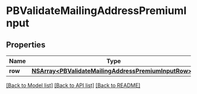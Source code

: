 # PBValidateMailingAddressPremiumInput

## Properties
Name | Type | Description | Notes
------------ | ------------- | ------------- | -------------
**row** | [**NSArray&lt;PBValidateMailingAddressPremiumInputRow&gt;***](PBValidateMailingAddressPremiumInputRow.md) |  | [optional] 

[[Back to Model list]](../README.md#documentation-for-models) [[Back to API list]](../README.md#documentation-for-api-endpoints) [[Back to README]](../README.md)


